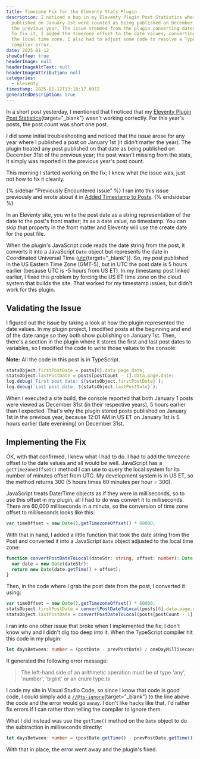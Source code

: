 ```yaml
---
title: Timezone Fix for the Eleventy Stats Plugin
description: I noticed a bug in my Eleventy Plugin Post Statistics where posts
  published on January 1st were counted as being published on December 31st of
  the previous year. The issue stemmed from the plugin converting dates to UTC.
  To fix it, I added the timezone offset to the date values, converting them to
  the local time zone. I also had to adjust some code to resolve a TypeScript
  compiler error.
date: 2025-01-12
showCoffee: true
headerImage: null
headerImageAltText: null
headerImageAttribution: null
categories:
  - Eleventy
timestamp: 2025-01-12T13:10:17.007Z
generatedDescription: true
---
```


In a short post yesterday, I mentioned that I noticed that my [Eleventy Plugin Post Statistics](https://github.com/johnwargo/eleventy-plugin-post-stats){target="_blank"} wasn't working correctly. For this year's posts, the post count was short one post. 

I did some initial troubleshooting and noticed that the issue arose for any year where I published a post on January 1st (it didn't matter the year). The plugin treated any post published on that date as being published on December 31st of the previous year; the post wasn't missing from the stats, it simply was reported in the previous year's post count.  

This morning I started working on the fix; I knew what the issue was, just not how to fix it cleanly.

{% sidebar "Previously Encountered Issue" %}
I ran into this issue previously and wrote about it in <a href="/posts/2024/added-timestamp-to-posts/">Added Timestamp to Posts</a>. 
{% endsidebar %}

In an Eleventy site, you write the post date as a string representation of the date to the post's front matter; its as a date value, no timestamp. You can skip that property in the front matter and Eleventy will use the create date for the post file.

When the plugin's JavaScript code reads the date string from the post, it converts it into a JavaScript `Date` object but represents the date in Coordinated Universal Time ([utc](https://en.wikipedia.org/wiki/Coordinated_Universal_Time){target="_blank"}). So, my post published in the US Eastern Time Zone (GMT-5), but in UTC the post date is 5 hours earlier (because UTC is -5 hours from US ET). In my timestamp post linked earlier, I fixed this problem by forcing the US ET time zone on the cloud system that builds the site. That worked for my timestamp issues, but didn't work for this plugin.

## Validating the Issue

I figured out the issue by taking a look at how the plugin represented the date values. In my plugin project, I modified posts at the beginning and end of the date range so they both show publishing on January 1st. Then, there's a section in the plugin where it stores the first and last post dates to variables, so I modified the code to write those values to the console:

**Note:** All the code in this post is in TypeScript.

```typescript
statsObject.firstPostDate = posts[0].data.page.date;
statsObject.lastPostDate = posts[postCount - 1].data.page.date;  
log.debug(`First post date: ${statsObject.firstPostDate}`);
log.debug(`Last post date: ${statsObject.lastPostDate}`);
```

When I executed a site build, the console reported that both January 1 posts were viewed as December 31st (in their respective years), 5 hours earlier than I expected. That's why the plugin stored posts published on January 1st in the previous year, because 12:01 AM in US ET on January 1st is 5 hours earlier (late evenining) on December 31st.

## Implementing the Fix

OK, with that confirmed, I knew what I had to do. I had to add the timezone offset to the date values and all would be well. JavaScript has a `getTimezoneOffset()` method I can use to query the local system for its number of minutes offset from UTC. My development system is in US ET, so the method returns 300 (5 hours times 60 minutes per hour = 300). 

JavaScript treats Date/Time objects as if they were in milliseconds, so to use this offset in my plugin, all I had to do was convert it to milliseconds. There are 60,000 milliseconds in a minute, so the conversion of time zone offset to milliseconds looks like this:

```typescript
var timeOffset = new Date().getTimezoneOffset() * 60000;
```

With that in hand, I added a little function that took the date string from the Post and converted it into a JavaScript `Date` object adjusted to the local time zone:

```typescript
function convertPostDateToLocal(dateStr: string, offset: number): Date {
  var date = new Date(dateStr);
  return new Date(date.getTime() + offset);
}
```

Then, in the code where I grab the post date from the post, I converted it using:

```typescript
var timeOffset = new Date().getTimezoneOffset() * 60000;
statsObject.firstPostDate = convertPostDateToLocal(posts[0].data.page.date, timeOffset);
statsObject.lastPostDate = convertPostDateToLocal(posts[postCount - 1].data.page.date, timeOffset);
```

I ran into one other issue that broke when I implemented the fix; I don't know why and I didn't dig too deep into it. When the TypeScript compiler hit this code in my plugin:

```typescript
let daysBetween: number = (postDate - prevPostDate) / oneDayMilliseconds;
```

It generated the following error message:

> The left-hand side of an arithmetic operation must be of type 'any', 'number', 'bigint' or an enum type.ts

I code my site in Visual Studio Code, so since I know that code is good code, I could simply add a [`//@ts-ignore`](https://www.typescriptlang.org/docs/handbook/release-notes/typescript-2-6.html#suppress-errors-in-ts-files-using--ts-ignore-comments){target="_blank"} to the line above the code and the error would go away. I don't like hacks like that, I'd rather fix errors if I can rather than telling the compiler to ignore them. 

What I did instead was use the `getTime()` method on the `Date` object to do the subtraction in milliseconds directly:

```typescript
let daysBetween: number = (postDate.getTime() - prevPostDate.getTime()) / oneDayMilliseconds;
```

With that in place, the error went away and the plugin's fixed.
